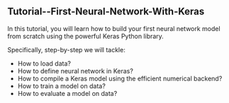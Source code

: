 ## Tutorial--First-Neural-Network-With-Keras
In this tutorial, you will learn how to build your first neural network model from scratch using the powerful Keras Python library.

Specifically, step-by-step we will tackle:

- How to load data?
- How to define neural network in Keras?
- How to compile a Keras model using the efficient numerical backend?
- How to train a model on data?
- How to evaluate a model on data?
